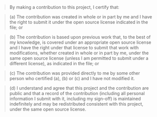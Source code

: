 > By making a contribution to this project, I certify that:  

> (a)	The contribution was created in whole or in part by me and I have the right to submit it under the open source license indicated in the file; or

> (b)	The contribution is based upon previous work that, to the best of my knowledge, is covered under an appropriate open source license and I have the right under that license to submit that work with modifications, whether created in whole or in part by me, under the same open source license (unless I am permitted to submit under a different license), as indicated in the file; or

> (c)	The contribution was provided directly to me by some other person who certified (a), (b) or (c) and I have not modified it.

> (d)	I understand and agree that this project and the contribution are public and that a record of the contribution (including all personal information I submit with it, including my sign-off) is maintained indefinitely and may be redistributed consistent with this project, under the same open source license. 
